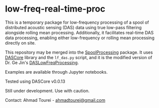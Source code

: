 # low-freq-real-time-proc
This is a temporary package for low-frequency processing of a spool of distributed acoustic sensing (DAS) data using true low-pass filtering alongside rolling mean processing. Additionally, it facilitates real-time DAS data processing, enabling either low-frequency or rolling mean processing directly on site.

This repository may be merged into the [SpoolProcessing](https://github.com/DASDAE/SpoolProcessing) package. It uses [DASCore](https://dascore.org/) library and the ```lf_das.py``` script, and it is the modified version of Dr. Ge Jin's [DASLowFreqProcessing](https://github.com/DASDAE/DASLowFreqProcessing).

Examples are available through Jupyter notebooks.

Tested using DASCore v0.0.13

Still under development. Use with caution.

Contact: Ahmad Tourei - ahmadtourei@gmail.com
